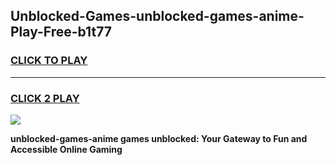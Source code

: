 
## Unblocked-Games-unblocked-games-anime-Play-Free-b1t77
<h3>
<a href="https://premium76.site?title=unblocked-games-anime&ref=18A1">CLICK TO PLAY</a></h3>
<hr>

<h3>
<a href="https://premium76.site?title=unblocked-games-anime&ref=18A1">CLICK 2 PLAY</a>
  
</h3>

<a href="https://premium76.site?title=unblocked-games-anime&ref=18A1"><img src="https://clearcache.store/games.png"></a>


**unblocked-games-anime games unblocked: Your Gateway to Fun and Accessible Online Gaming**
